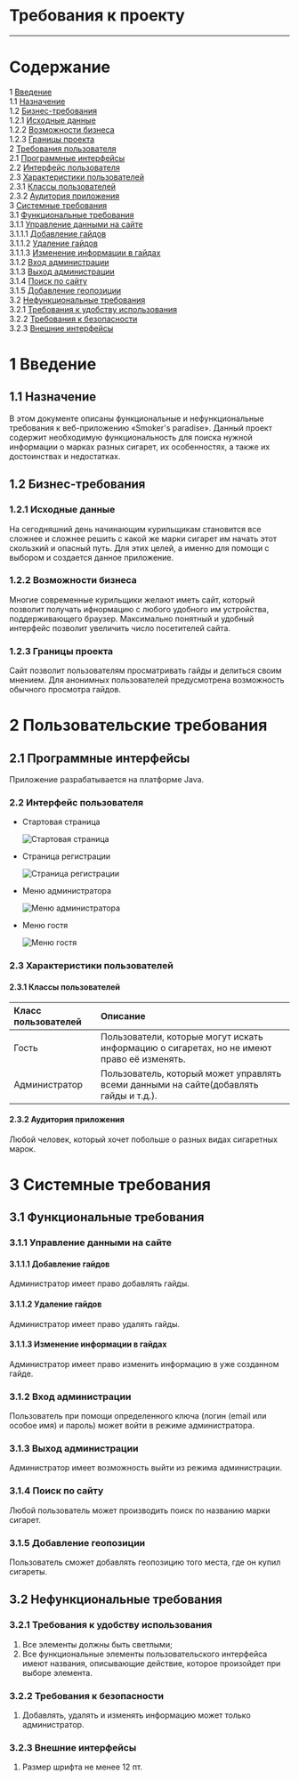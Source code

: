# Требования к проекту
---
# Содержание
1 [Введение](#intro)  
1.1 [Назначение](#appointment)  
1.2 [Бизнес-требования](#business_requirements)  
1.2.1 [Исходные данные](#initial_data)  
1.2.2 [Возможности бизнеса](#business_opportunities)  
1.2.3 [Границы проекта](#project_boundary)  
2 [Требования пользователя](#user_requirements)  
2.1 [Программные интерфейсы](#software_interfaces)  
2.2 [Интерфейс пользователя](#user_interface)  
2.3 [Характеристики пользователей](#user_specifications)  
2.3.1 [Классы пользователей](#user_classes)  
2.3.2 [Аудитория приложения](#application_audience)  
3 [Системные требования](#system_requirements)  
3.1 [Функциональные требования](#functional_requirements)  
3.1.1 [Управление данными на сайте](#control)  
3.1.1.1 [Добавление гайдов](#add)  
3.1.1.2 [Удаление гайдов](#delete)   
3.1.1.3 [Изменение информации в гайдах](#change)   
3.1.2 [Вход администрации](#admin_log_in)  
3.1.3 [Выход администрации](#admin_log_out)  
3.1.4 [Поиск по сайту](#search)  
3.1.5 [Добавление геопозиции](#geo)  
3.2 [Нефункциональные требования](#non-functional_requirements)  
3.2.1 [Требования к удобству использования](#requirements_for_ease_of_use)  
3.2.2 [Требования к безопасности](#security_requirements)  
3.2.3 [Внешние интерфейсы](#external_interfaces) 

<a name="intro"/>

# 1 Введение

<a name="appointment"/>

## 1.1 Назначение
В этом документе описаны функциональные и нефункциональные требования к веб-приложению «Smoker's paradise». Данный проект содержит необходимую функциональность для поиска нужной информации о марках разных сигарет, их особенностях, а также их достоинствах и недостатках.

<a name="business_requirements"/>

## 1.2 Бизнес-требования

<a name="initial_data"/>

### 1.2.1 Исходные данные
На сегодняшний день начинающим курильщикам становится все сложнее и сложнее решить с какой же марки сигарет им начать этот скользкий и опасный путь. Для этих целей, а именно для помощи с выбором и создается данное приложение.

<a name="business_opportunities"/>

### 1.2.2 Возможности бизнеса
Многие современные курильщики желают иметь сайт, который позволит получать ифнормацию с любого удобного им устройства, поддерживающего браузер. Максимально понятный и удобный интерфейс позволит увеличить число посетителей сайта.

<a name="project_boundary"/>

### 1.2.3 Границы проекта
Сайт позволит пользователям просматривать гайды и делиться своим мнением. Для анонимных пользователей предусмотрена возможность обычного просмотра гайдов.

<a name="user_requirements"/>

# 2 Пользовательские требования

<a name="software_interfaces"/>

## 2.1 Программные интерфейсы
Приложение разрабатывается на платформе Java.

<a name="user_interface"/>

### 2.2 Интерфейс пользователя

- Стартовая страница

  ![Стартовая страница](mockups/main.png)
  
- Страница регистрации

  ![Страница регистрации](mockups/sign%20up.png)  
  
- Меню администратора

  ![Меню администратора](mockups/admin%20menu1.png)

- Меню гостя

  ![Меню гостя](mockups/guest%20menu.png)

<a name="user_specifications"/>

### 2.3 Характеристики пользователей

<a name="user_classes"/>

#### 2.3.1 Классы пользователей

| Класс пользователей | Описание |
|:---|:---|
| Гость | Пользователи, которые могут искать информацию о сигаретах, но не имeют право её изменять. |
| Администратор | Пользователь, который может управлять всеми данными на сайте(добавлять гайды и т.д.). |


<a name="application_audience"/>

#### 2.3.2 Аудитория приложения

Любой человек, который хочет побольше о разных видах сигаретных марок.
 
 <a name="system_requirements"/>
 
# 3 Системные требования

<a name="functional_requirements"/>

## 3.1 Функциональные требования
 
 <a name="control"/>
 
### 3.1.1 Управление данными на сайте

<a name="add"/>
 
#### 3.1.1.1 Добавление гайдов

Администратор имеет право добавлять гайды.
 
<a name="delete"/>
  
#### 3.1.1.2 Удаление гайдов

Администратор имеет право удалять гайды.
 
<a name="change"/>
  
#### 3.1.1.3 Изменение информации в гайдах

Администратор имеет право изменить информацию в уже созданном гайде.
 
<a name="admin_log_in"/>
  
### 3.1.2 Вход администрации

Пользователь при помощи определенного ключа (логин (email или особое имя) и пароль) может войти в режиме администратора.
 
<a name="admin_log_out"/>

### 3.1.3 Выход администрации 

Администратор имеет возможность выйти из режима администрации.
 
<a name="search"/>
 
### 3.1.4 Поиск по сайту

Любой пользователь может производить поиск по названию марки сигарет.

<a name="geo"/>
 
### 3.1.5 Добавление геопозиции

Пользователь сможет добавлять геопозицию того места, где он купил сигареты.

<a name="non-functional_requirements"/>

## 3.2 Нефункциональные требования

<a name="requirements_for_ease_of_use"/>

### 3.2.1 Требования к удобству использования

1. Все элементы должны быть светлыми;
2. Все функциональные элементы пользовательского интерфейса имеют названия, описывающие действие, которое произойдет при выборе элемента.

<a name="security_requirements"/>

### 3.2.2 Требования к безопасности

1. Добавлять, удалять и изменять информацию может только администратор.

<a name="external_interfaces"/>

### 3.2.3 Внешние интерфейсы

1. Размер шрифта не менее 12 пт.
